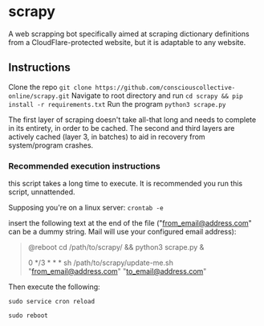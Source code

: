 # scrapy
A web scrapping bot specifically aimed at scraping dictionary definitions from a CloudFlare-protected website, but it is adaptable to any website.
## Instructions
Clone the repo `git clone https://github.com/consciouscollective-online/scrapy.git`
Navigate to root directory and run `cd scrapy && pip install -r requirements.txt`
Run the program `python3 scrape.py`

The first layer of scraping doesn't take all-that long and needs to complete in its entirety, in order to be cached.
The second and third layers are actively cached (layer 3, in batches) to aid in recovery from system/program crashes.

### Recommended execution instructions
this script takes a long time to execute.
It is recommended you run this script, unnattended.

Supposing you're on a linux server:
`crontab -e`

insert the following text at the end of the file ("from_email@address.com" can be a dummy string. Mail will use your configured email address):
> @reboot cd /path/to/scrapy/ && python3 scrape.py &
>
> 0 */3 * * * sh /path/to/scrapy/update-me.sh "from_email@address.com" "to_email@address.com"


Then execute the following:

`sudo service cron reload`

`sudo reboot`
